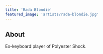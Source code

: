```yaml
---
title: 'Rada Blondie'
featured_image: 'artists/rada-blondie.jpg'
---
```


## About

Ex-keyboard player of Polyester Shock.
